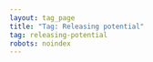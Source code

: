 ```yaml
---
layout: tag_page
title: "Tag: Releasing potential"
tag: releasing-potential
robots: noindex
---
```

